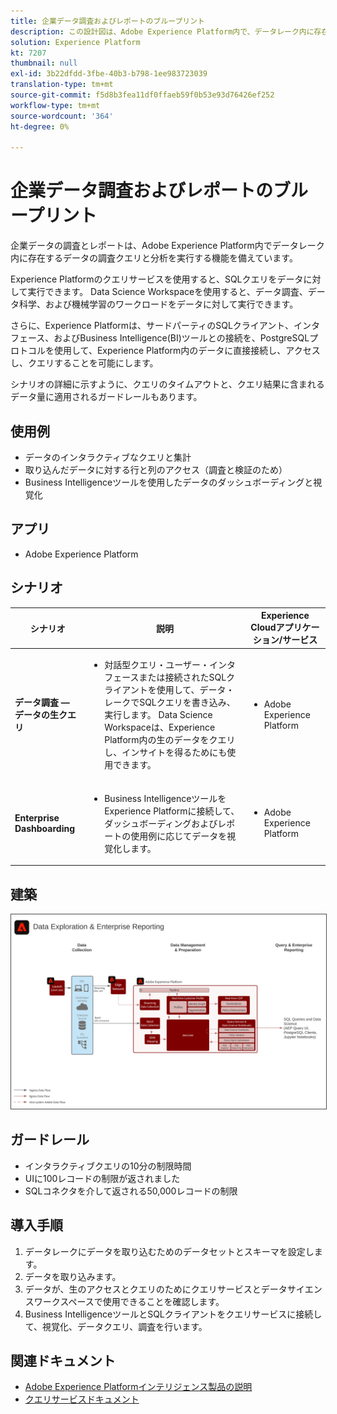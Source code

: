 ```yaml
---
title: 企業データ調査およびレポートのブループリント
description: この設計図は、Adobe Experience Platform内で、データレーク内に存在するデータの調査クエリと分析を実行する機能を示しています。
solution: Experience Platform
kt: 7207
thumbnail: null
exl-id: 3b22dfdd-3fbe-40b3-b798-1ee983723039
translation-type: tm+mt
source-git-commit: f5d8b3fea11df0ffaeb59f0b53e93d76426ef252
workflow-type: tm+mt
source-wordcount: '364'
ht-degree: 0%

---
```


# 企業データ調査およびレポートのブループリント

企業データの調査とレポートは、Adobe Experience Platform内でデータレーク内に存在するデータの調査クエリと分析を実行する機能を備えています。

Experience Platformのクエリサービスを使用すると、SQLクエリをデータに対して実行できます。 Data Science Workspaceを使用すると、データ調査、データ科学、および機械学習のワークロードをデータに対して実行できます。

さらに、Experience Platformは、サードパーティのSQLクライアント、インタフェース、およびBusiness Intelligence(BI)ツールとの接続を、PostgreSQLプロトコルを使用して、Experience Platform内のデータに直接接続し、アクセスし、クエリすることを可能にします。

シナリオの詳細に示すように、クエリのタイムアウトと、クエリ結果に含まれるデータ量に適用されるガードレールもあります。

## 使用例

* データのインタラクティブなクエリと集計
* 取り込んだデータに対する行と列のアクセス（調査と検証のため）
* Business Intelligenceツールを使用したデータのダッシュボーディングと視覚化

## アプリ

* Adobe Experience Platform

## シナリオ

| シナリオ | 説明 | Experience Cloudアプリケーション/サービス |
|---|---|---|
| **データ調査 — データの生クエリ** | <ul><li>対話型クエリ・ユーザー・インタフェースまたは接続されたSQLクライアントを使用して、データ・レークでSQLクエリを書き込み、実行します。 Data Science Workspaceは、Experience Platform内の生のデータをクエリし、インサイトを得るためにも使用できます。</li></ul> | <ul><li>Adobe Experience Platform</li></ul> |
| **Enterprise Dashboarding** | <ul><li>Business IntelligenceツールをExperience Platformに接続して、ダッシュボーディングおよびレポートの使用例に応じてデータを視覚化します。</li></ul> | <ul><li>Adobe Experience Platform</li></ul> |

## 建築

<img src="assets/dataexplore.svg" alt="企業データ調査およびレポートのブループリントのリファレンスアーキテクチャ" style="border:1px solid #4a4a4a" />

## ガードレール

* インタラクティブクエリの10分の制限時間
* UIに100レコードの制限が返されました
* SQLコネクタを介して返される50,000レコードの制限

## 導入手順

1. データレークにデータを取り込むためのデータセットとスキーマを設定します。
1. データを取り込みます。
1. データが、生のアクセスとクエリのためにクエリサービスとデータサイエンスワークスペースで使用できることを確認します。
1. Business IntelligenceツールとSQLクライアントをクエリサービスに接続して、視覚化、データクエリ、調査を行います。

## 関連ドキュメント

* [Adobe Experience Platformインテリジェンス製品の説明](https://helpx.adobe.com/legal/product-descriptions/adobe-experience-platform-intelligence---product-description.html)
* [クエリサービスドキュメント](https://experienceleague.adobe.com/docs/experience-platform/query/home.html?lang=en)
